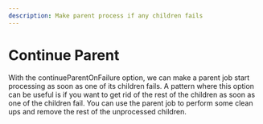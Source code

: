 ```yaml
---
description: Make parent process if any children fails
---
```


# Continue Parent

With the continueParentOnFailure option, we can make a parent job start processing as soon as one of its children fails. A pattern where this option can be useful is if you want to get rid of the rest of the children as soon as one of the children fail. You can use the parent job to perform some clean ups and remove the rest of the unprocessed children.&#x20;

